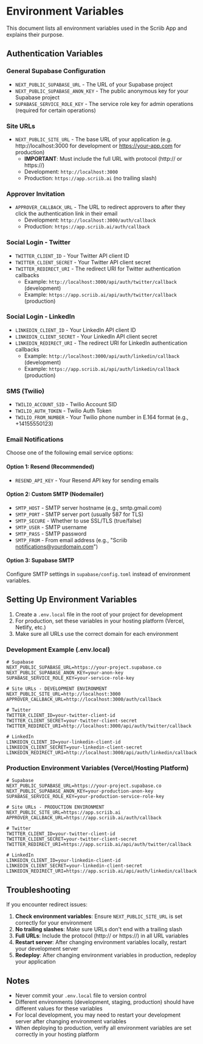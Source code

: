 # Environment Variables

This document lists all environment variables used in the Scriib App and explains their purpose.

## Authentication Variables

### General Supabase Configuration
- `NEXT_PUBLIC_SUPABASE_URL` - The URL of your Supabase project
- `NEXT_PUBLIC_SUPABASE_ANON_KEY` - The public anonymous key for your Supabase project
- `SUPABASE_SERVICE_ROLE_KEY` - The service role key for admin operations (required for certain operations)

### Site URLs
- `NEXT_PUBLIC_SITE_URL` - The base URL of your application (e.g. http://localhost:3000 for development or https://your-app.com for production)
  - **IMPORTANT**: Must include the full URL with protocol (http:// or https://)
  - Development: `http://localhost:3000`
  - Production: `https://app.scriib.ai` (no trailing slash)

### Approver Invitation 
- `APPROVER_CALLBACK_URL` - The URL to redirect approvers to after they click the authentication link in their email
  - Development: `http://localhost:3000/auth/callback`
  - Production: `https://app.scriib.ai/auth/callback`

### Social Login - Twitter
- `TWITTER_CLIENT_ID` - Your Twitter API client ID
- `TWITTER_CLIENT_SECRET` - Your Twitter API client secret
- `TWITTER_REDIRECT_URI` - The redirect URI for Twitter authentication callbacks
  - Example: `http://localhost:3000/api/auth/twitter/callback` (development)
  - Example: `https://app.scriib.ai/api/auth/twitter/callback` (production)

### Social Login - LinkedIn
- `LINKEDIN_CLIENT_ID` - Your LinkedIn API client ID
- `LINKEDIN_CLIENT_SECRET` - Your LinkedIn API client secret
- `LINKEDIN_REDIRECT_URI` - The redirect URI for LinkedIn authentication callbacks
  - Example: `http://localhost:3000/api/auth/linkedin/callback` (development)
  - Example: `https://app.scriib.ai/api/auth/linkedin/callback` (production)

### SMS (Twilio)
- `TWILIO_ACCOUNT_SID` - Twilio Account SID
- `TWILIO_AUTH_TOKEN` - Twilio Auth Token
- `TWILIO_FROM_NUMBER` - Your Twilio phone number in E.164 format (e.g., +14155550123)

### Email Notifications
Choose one of the following email service options:

#### Option 1: Resend (Recommended)
- `RESEND_API_KEY` - Your Resend API key for sending emails

#### Option 2: Custom SMTP (Nodemailer)
- `SMTP_HOST` - SMTP server hostname (e.g., smtp.gmail.com)
- `SMTP_PORT` - SMTP server port (usually 587 for TLS)
- `SMTP_SECURE` - Whether to use SSL/TLS (true/false)
- `SMTP_USER` - SMTP username
- `SMTP_PASS` - SMTP password
- `SMTP_FROM` - From email address (e.g., "Scriib <notifications@yourdomain.com>")

#### Option 3: Supabase SMTP
Configure SMTP settings in `supabase/config.toml` instead of environment variables.

## Setting Up Environment Variables

1. Create a `.env.local` file in the root of your project for development
2. For production, set these variables in your hosting platform (Vercel, Netlify, etc.)
3. Make sure all URLs use the correct domain for each environment

### Development Example (.env.local)

```
# Supabase
NEXT_PUBLIC_SUPABASE_URL=https://your-project.supabase.co
NEXT_PUBLIC_SUPABASE_ANON_KEY=your-anon-key
SUPABASE_SERVICE_ROLE_KEY=your-service-role-key

# Site URLs - DEVELOPMENT ENVIRONMENT
NEXT_PUBLIC_SITE_URL=http://localhost:3000
APPROVER_CALLBACK_URL=http://localhost:3000/auth/callback

# Twitter
TWITTER_CLIENT_ID=your-twitter-client-id
TWITTER_CLIENT_SECRET=your-twitter-client-secret
TWITTER_REDIRECT_URI=http://localhost:3000/api/auth/twitter/callback

# LinkedIn
LINKEDIN_CLIENT_ID=your-linkedin-client-id
LINKEDIN_CLIENT_SECRET=your-linkedin-client-secret
LINKEDIN_REDIRECT_URI=http://localhost:3000/api/auth/linkedin/callback
```

### Production Environment Variables (Vercel/Hosting Platform)

```
# Supabase
NEXT_PUBLIC_SUPABASE_URL=https://your-project.supabase.co
NEXT_PUBLIC_SUPABASE_ANON_KEY=your-production-anon-key
SUPABASE_SERVICE_ROLE_KEY=your-production-service-role-key

# Site URLs - PRODUCTION ENVIRONMENT
NEXT_PUBLIC_SITE_URL=https://app.scriib.ai
APPROVER_CALLBACK_URL=https://app.scriib.ai/auth/callback

# Twitter
TWITTER_CLIENT_ID=your-twitter-client-id
TWITTER_CLIENT_SECRET=your-twitter-client-secret
TWITTER_REDIRECT_URI=https://app.scriib.ai/api/auth/twitter/callback

# LinkedIn
LINKEDIN_CLIENT_ID=your-linkedin-client-id
LINKEDIN_CLIENT_SECRET=your-linkedin-client-secret
LINKEDIN_REDIRECT_URI=https://app.scriib.ai/api/auth/linkedin/callback
```

## Troubleshooting

If you encounter redirect issues:

1. **Check environment variables**: Ensure `NEXT_PUBLIC_SITE_URL` is set correctly for your environment
2. **No trailing slashes**: Make sure URLs don't end with a trailing slash
3. **Full URLs**: Include the protocol (http:// or https://) in all URL variables
4. **Restart server**: After changing environment variables locally, restart your development server
5. **Redeploy**: After changing environment variables in production, redeploy your application

## Notes

- Never commit your `.env.local` file to version control
- Different environments (development, staging, production) should have different values for these variables
- For local development, you may need to restart your development server after changing environment variables
- When deploying to production, verify all environment variables are set correctly in your hosting platform 